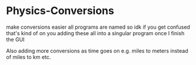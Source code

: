 # Physics-Conversions
make conversions easier 
all programs are named so idk if you get confused that's kind of on you
adding these all into a singular program once I finish the GUI

Also adding more conversions as time goes on e.g. miles to meters instead of miles to km etc.
